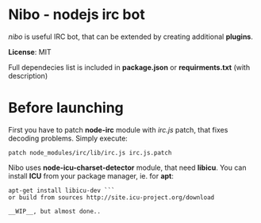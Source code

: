 # Nibo - nodejs irc bot
_nibo_ is useful IRC bot, that can be extended by creating additional __plugins__.

**License**: MIT

Full dependecies list is included in **package.json** or **requirments.txt** (with description)

# Before launching
First you have to patch **node-irc** module with *irc.js* patch, that fixes decoding problems.
Simply execute:
```
patch node_modules/irc/lib/irc.js irc.js.patch
```
Nibo uses **node-icu-charset-detector** module, that need **libicu**.
You can install **ICU** from your package manager, ie. for **apt**:
``` 
apt-get install libicu-dev ```
or build from sources http://site.icu-project.org/download

__WIP__, but almost done..